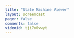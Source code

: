 ```yaml
---
title: "State Machine Viewer"
layout: screencast 
pager: false
comments: false
videoid: tji7o0vwyt
---
```

